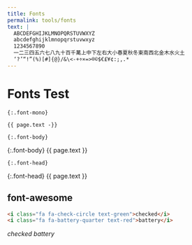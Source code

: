 ```yaml
---
title: Fonts
permalink: tools/fonts
text: |
  ABCDEFGHIJKLMNOPQRSTUVWXYZ
  abcdefghijklmnopqrstuvwxyz
  1234567890
  一二三四五六七八九十百千萬上中下左右大小春夏秋冬東南西北金木水火土
  ‘?’“!”(%)[#]{@}/&\<-+÷×=>®©$€£¥¢:;,.*
---
```


# Fonts Test

`{:.font-mono}`

```
{{ page.text -}}
```

`{:.font-body}`

{:.font-body}
{{ page.text }}

`{:.font-head}`

{:.font-head}
{{ page.text }}

## font-awesome

```html
<i class="fa fa-check-circle text-green">checked</i>
<i class="fa fa-battery-quarter text-red">battery</i>
```

<i class="fa fa-check-circle text-green">checked</i>
<i class="fa fa-battery-quarter text-red">battery</i>
